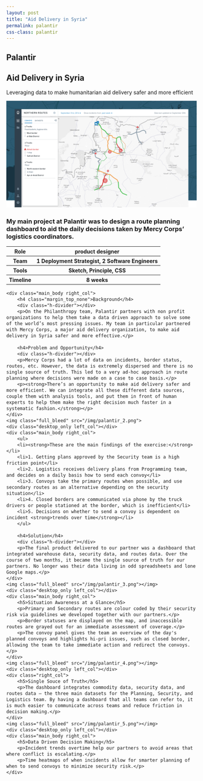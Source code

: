 ```yaml
---
layout: post
title: "Aid Delivery in Syria"
permalink: palantir
css-class: palantir
---
```

<div class='content-wrapper'>
	<section class="intro">
		<h2>Palantir</h2>
		<h1>Aid Delivery in Syria</h1>
		<p>Leveraging data to make humanitarian aid delivery safer and more efficient</p>
	</section>
</div>
<img class="full_bleed" src="/img/palantir_1.png">

<div class="content-wrapper">
	<div class="summary left_col">
		<h3>My main project at Palantir was to design a route planning dashboard to aid the daily decisions taken by Mercy Corps’ logistics coordinators.</h3>
		<table>
			<tr>
				<th>Role</th>
				<th>product designer</th>
			</tr>
			<tr>
				<th>Team</th>
				<th>1 Deployment Strategist, 2 Software Engineers</th>
			</tr>
			<tr>
				<th>Tools</th>
				<th>Sketch, Principle, CSS</th>
			</tr>
			<tr>
				<th>Timeline</th>
				<th>8 weeks</th>
			</tr>
		</table>
	</div>

	<div class="main_body right_col">
		<h4 class="margin_top_none">Background</h4>
		<div class="h-divider"></div>
		<p>On the Philanthropy team, Palantir partners with non profit organizations to help them take a data driven approach to solve some of the world’s most pressing issues. My team in particular partnered with Mercy Corps, a major aid delivery organization, to make aid delivery in Syria safer and more effective.</p>

		<h4>Problem and Opportunity</h4>
		<div class="h-divider"></div>
		<p>Mercy Corps had a lot of data on incidents, border status, routes, etc. However, the data is extremely dispersed and there is no single source of truth. This led to a very ad-hoc approach in route planning where decisions were made on a case to case basis.</p>
		<p><strong>There’s an opportunity to make aid delivery safer and more efficient. We can integrate all these different data sources, couple them with analysis tools, and put them in front of human experts to help them make the right decision much faster in a systematic fashion.</strong></p>
	</div>
	<img class="full_bleed" src="/img/palantir_2.png">
	<div class="desktop_only left_col"></div>
	<div class="main_body right_col">
		<ul>
		<li><strong>These are the main findings of the exercise:</strong></li>
		<li>1. Getting plans approved by the Security team is a high friction point</li>
		<li>2. Logistics receives delivery plans from Programming team, and decides on a daily basis how to send each convoy</li>
		<li>3. Convoys take the primary routes when possible, and use secondary routes as an alternative depending on the security situation</li>
		<li>4. Closed borders are communicated via phone by the truck drivers or people stationed at the border, which is inefficient</li>
		<li>5. Decisions on whether to send a convoy is dependent on incident <strong>trends over time</strong></li>
		</ul>

		<h4>Solution</h4>
		<div class="h-divider"></div>
		<p>The final product delivered to our partner was a dashboard that integrated warehouse data, security data, and routes data. Over the course of two months, it became the single source of truth for our partners. No longer was their data living in odd spreadsheets and lone Google maps.</p>
	</div>
	<img class="full_bleed" src="/img/palantir_3.png"></img>
	<div class="desktop_only left_col"></div>
	<div class="main_body right_col">
		<h5>Situation Awareness at a Glance</h5>
		<p>Primary and Secondary routes are colour coded by their security risk via guidelines we developed together with our partners.</p>
		<p>Border statuses are displayed on the map, and inaccessible routes are grayed out for an immediate assessment of coverage.</p>
		<p>The convoy panel gives the team an overview of the day's planned convoys and highlights hi-pri issues, such as closed border, allowing the team to take immediate action and redirect the convoys.</p>
	</div>
	<img class="full_bleed" src="/img/palantir_4.png"></img>
	<div class="desktop_only left_col"></div>
	<div class="right_col">
		<h5>Single Souce of Truth</h5>
		<p>The dashboard integrates commodity data, security data, and routes data – the three main datasets for the Planning, Security, and Logistics team. By having a dashboard that all teams can refer to, it is much easier to communicate across teams and reduce friction in decision making.</p>
	</div>
	<img class="full_bleed" src="/img/palantir_5.png"></img>
	<div class="desktop_only left_col"></div>
	<div class="main_body right_col">
		<h5>Data Driven Decision Making</h5>
		<p>Incident trends overtime help our partners to avoid areas that where conflict is escalating.</p>
		<p>Time heatmaps of when incidents allow for smarter planning of when to send convoys to minimize security risk.</p>
	</div>

</div>

